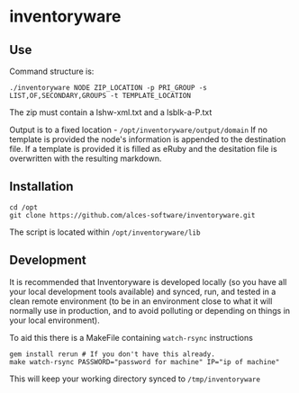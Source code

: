 # inventoryware

## Use

Command structure is:
```
./inventoryware NODE ZIP_LOCATION -p PRI_GROUP -s LIST,OF,SECONDARY,GROUPS -t TEMPLATE_LOCATION
```

The zip must contain a lshw-xml.txt and a lsblk-a-P.txt

Output is to a fixed location - `/opt/inventoryware/output/domain`
If no template is provided the node's information is appended to the destination file.
If a template is provided it is filled as eRuby and the desitation file is overwritten with the
resulting markdown.

## Installation

```
cd /opt
git clone https://github.com/alces-software/inventoryware.git
```

The script is located within `/opt/inventoryware/lib`

## Development

It is recommended that Inventoryware is developed locally (so you have all your local
development tools available) and synced, run, and tested in a clean remote environment (to
be in an environment close to what it will normally use in production, and to avoid polluting
or depending on things in your local environment).

To aid this there is a MakeFile containing `watch-rsync` instructions
```
gem install rerun # If you don't have this already.
make watch-rsync PASSWORD="password for machine" IP="ip of machine"
```
This will keep your working directory synced to `/tmp/inventoryware`
